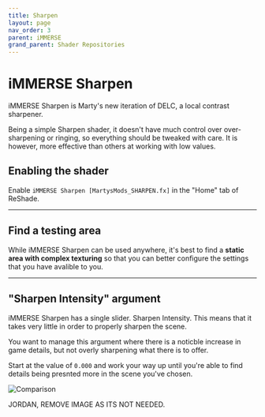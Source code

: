 ```yaml
---
title: Sharpen
layout: page
nav_order: 3
parent: iMMERSE
grand_parent: Shader Repositories
---
```


# iMMERSE Sharpen

iMMERSE Sharpen is Marty's new iteration of DELC, a local contrast sharpener.

Being a simple Sharpen shader, it doesn't have much control over over-sharpening or ringing, so everything should be tweaked with care. It is however, more effective than others at working with low values.

## Enabling the shader

Enable `iMMERSE Sharpen [MartysMods_SHARPEN.fx]` in the "Home" tab of ReShade.

---

## Find a testing area

While iMMERSE Sharpen can be used anywhere, it's best to find a **static area with complex texturing** so that you can better configure the settings that you have avalible to you.

---

## "Sharpen Intensity" argument

iMMERSE Sharpen has a single slider. Sharpen Intensity. This means that it takes very little in order to properly sharpen the scene.

You want to manage this argument where there is a noticble increase in game details, but not overly sharpening what there is to offer.

Start at the value of `0.000` and work your way up until you're able to find details being presnted more in the scene you've chosen.

![Comparison](../images/configuring-immerse-shaders/sharpned_image.jpg)

JORDAN, REMOVE IMAGE AS ITS NOT NEEDED.
